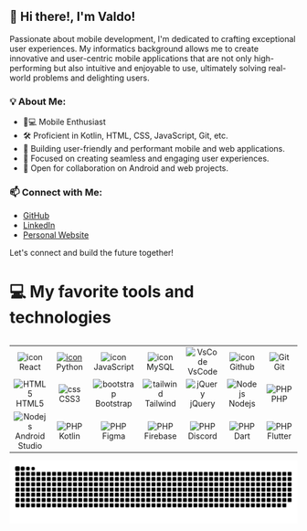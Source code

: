 ## 👋 Hi there!, I'm Valdo!

Passionate about mobile development, I'm dedicated to crafting exceptional user experiences.  My informatics background allows me to create innovative and user-centric mobile applications that are not only high-performing but also intuitive and enjoyable to use, ultimately solving real-world problems and delighting users.

### 💡 About Me:

- 📱💻 Mobile Enthusiast
- 🛠 Proficient in Kotlin, HTML, CSS, JavaScript, Git, etc.
- 🚀 Building user-friendly and performant mobile and web applications.
- 🎨 Focused on creating seamless and engaging user experiences.
- 🤝 Open for collaboration on Android and web projects.

### 📫 Connect with Me:

- [GitHub](https://github.com/reyvaldoshivapramudya)
- [LinkedIn](https://www.linkedin.com/in/reyvaldoshivapramudya)
- [Personal Website](https://reyvaldoshivapramudya.vercel.app)

Let's connect and build the future together!

# 💻 My favorite tools and technologies
<div style="display: flex; align-items: flex-start; align: center">
<table align="center">
  <tr>
    <td align="center" width="96">
        <img src="https://techstack-generator.vercel.app/react-icon.svg" alt="icon" width="65" height="65" />
      <br>React
    </td>
    <td align="center" width="96">
      <a href="#macropower-tech">
        <img src="https://techstack-generator.vercel.app/python-icon.svg" alt="icon" width="65" height="65" />
      </a>
      <br>Python
    </td>
    <td align="center" width="96">
        <img src="https://techstack-generator.vercel.app/js-icon.svg" alt="icon" width="65" height="65" />
      <br>JavaScript
    </td>
    <td align="center" width="96">
        <img src="https://techstack-generator.vercel.app/mysql-icon.svg" alt="icon" width="65" height="65" />
      <br>MySQL
    </td>
    <td align="center" width="96">
      <img src="https://skillicons.dev/icons?i=vscode" width="48" height="48" alt="VsCode" />
      <br>VsCode
    </td>
    <td align="center" width="96">
        <img src="https://techstack-generator.vercel.app/github-icon.svg" alt="icon" width="65" height="65" />
      <br>Github
    </td>
    <td align="center" width="96"> 
        <img src="https://user-images.githubusercontent.com/25181517/192108372-f71d70ac-7ae6-4c0d-8395-51d8870c2ef0.png" width="48" height="48" alt="Git" />
      <br>Git
    </td>
  </tr>
  <tr>
    <td align="center"  width="96">
        <img src="https://skillicons.dev/icons?i=html" width="48" height="48" alt="HTML5" />
      <br>HTML5
    </td>
    <td align="center" width="96">
        <img src="https://skillicons.dev/icons?i=css" width="48" height="48" alt="css" />
      <br>CSS3
    </td>
    <td align="center"  width="96">
        <img src="https://skillicons.dev/icons?i=bootstrap" width="48" height="48" alt="bootstrap" />
      <br>Bootstrap
    </td>
    <td align="center" width="96">
        <img src="https://skillicons.dev/icons?i=tailwind" width="48" height="48" alt="tailwind" />
      <br>Tailwind
    </td>
    <td align="center" width="96">
        <img src="https://skillicons.dev/icons?i=jquery" width="48" height="48" alt="jQuery" />
      <br>jQuery
    </td>
    <td align="center" width="96">
        <img src="https://skillicons.dev/icons?i=nodejs" width="48" height="48" alt="Nodejs" />
      <br>Nodejs
      </td>
    <td align="center" width="96">
        <img src="https://skillicons.dev/icons?i=php" width="48" height="48" alt="PHP" />
      <br>PHP
    </td>
  </tr>
 <tr>
        <td align="center" width="96">
        <img src="https://skillicons.dev/icons?i=androidstudio" width="48" height="48" alt="Nodejs" />
      <br>Android Studio
      </td>
    <td align="center" width="96">
        <img src="https://skillicons.dev/icons?i=kotlin" width="48" height="48" alt="PHP" />
      <br>Kotlin
    </td>
     <td align="center" width="96">
        <img src="https://skillicons.dev/icons?i=figma" width="48" height="48" alt="PHP" />
      <br>Figma
    </td>
   <td align="center" width="96">
        <img src="https://skillicons.dev/icons?i=firebase" width="48" height="48" alt="PHP" />
      <br>Firebase
    </td>
   <td align="center" width="96">
        <img src="https://skillicons.dev/icons?i=discord" width="48" height="48" alt="PHP" />
      <br>Discord
    </td>
   <td align="center" width="96">
        <img src="https://skillicons.dev/icons?i=dart" width="48" height="48" alt="PHP" />
      <br>Dart
    </td>
   <td align="center" width="96">
        <img src="https://skillicons.dev/icons?i=flutter" width="48" height="48" alt="PHP" />
      <br>Flutter
    </td>
 </tr>
</table>
<br><br>


</div>

<img src="https://github.com/Platane/snk/raw/output/github-contribution-grid-snake.svg" alt="e" style="max-width: 100%;">
